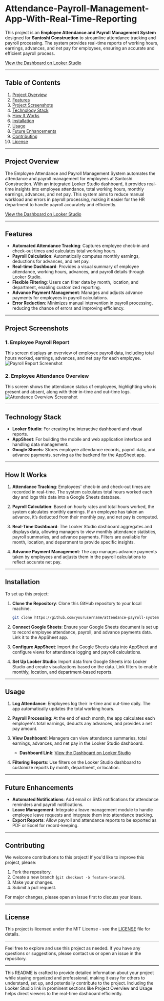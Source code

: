 # Attendance-Payroll-Management-App-With-Real-Time-Reporting

This project is an **Employee Attendance and Payroll Management System** designed for **Santoshi Construction** to streamline attendance tracking and payroll processing. The system provides real-time reports of working hours, earnings, advances, and net pay for employees, ensuring an accurate and efficient payroll process. 

[View the Dashboard on Looker Studio](https://lookerstudio.google.com/s/q_-qCXKLdvM)

---

## Table of Contents
1. [Project Overview](#project-overview)
2. [Features](#features)
3. [Project Screenshots](#project-screenshots)
4. [Technology Stack](#technology-stack)
5. [How It Works](#how-it-works)
6. [Installation](#installation)
7. [Usage](#usage)
8. [Future Enhancements](#future-enhancements)
9. [Contributing](#contributing)
10. [License](#license)

---

## Project Overview

The Employee Attendance and Payroll Management System automates the attendance and payroll management for employees at Santoshi Construction. With an integrated Looker Studio dashboard, it provides real-time insights into employee attendance, total working hours, monthly earnings, advances, and net pay. This system aims to reduce manual workload and errors in payroll processing, making it easier for the HR department to handle payroll accurately and efficiently.

[View the Dashboard on Looker Studio](https://lookerstudio.google.com/s/q_-qCXKLdvM)

---

## Features

- **Automated Attendance Tracking**: Captures employee check-in and check-out times and calculates total working hours.
- **Payroll Calculation**: Automatically computes monthly earnings, deductions for advances, and net pay.
- **Real-time Dashboard**: Provides a visual summary of employee attendance, working hours, advances, and payroll details through Looker Studio.
- **Flexible Filtering**: Users can filter data by month, location, and department, enabling customized reporting.
- **Advance Payment Management**: Manages and adjusts advance payments for employees in payroll calculations.
- **Error Reduction**: Minimizes manual intervention in payroll processing, reducing the chance of errors and improving efficiency.

---

## Project Screenshots

### 1. Employee Payroll Report
This screen displays an overview of employee payroll data, including total hours worked, earnings, advances, and net pay for each employee. 
![Payroll Report Screenshot](link-to-your-screenshot-image)

### 2. Employee Attendance Overview
This screen shows the attendance status of employees, highlighting who is present and absent, along with their in-time and out-time logs.
![Attendance Overview Screenshot](link-to-your-screenshot-image)

---

## Technology Stack

- **Looker Studio**: For creating the interactive dashboard and visual reports.
- **AppSheet**: For building the mobile and web application interface and handling data management.
- **Google Sheets**: Stores employee attendance records, payroll data, and advance payments, serving as the backend for the AppSheet app.

---

## How It Works

1. **Attendance Tracking**: Employees' check-in and check-out times are recorded in real-time. The system calculates total hours worked each day and logs this data into a Google Sheets database.
   
2. **Payroll Calculation**: Based on hourly rates and total hours worked, the system calculates monthly earnings. If an employee has taken an advance, it’s deducted from their monthly pay, and net pay is computed.

3. **Real-Time Dashboard**: The Looker Studio dashboard aggregates and displays data, allowing managers to view monthly attendance statistics, payroll summaries, and advance payments. Filters are available for month, location, and department to provide specific insights.

4. **Advance Payment Management**: The app manages advance payments taken by employees and adjusts them in the payroll calculations to reflect accurate net pay.

---

## Installation

To set up this project:

1. **Clone the Repository**: Clone this GitHub repository to your local machine.
   ```bash
   git clone https://github.com/yourusername/attendance-payroll-system.git
   ```

2. **Connect Google Sheets**: Ensure your Google Sheets document is set up to record employee attendance, payroll, and advance payments data. Link it to the AppSheet app.

3. **Configure AppSheet**: Import the Google Sheets data into AppSheet and configure views for attendance logging and payroll calculations.

4. **Set Up Looker Studio**: Import data from Google Sheets into Looker Studio and create visualizations based on the data. Link filters to enable monthly, location, and department-based reports.

---

## Usage

1. **Log Attendance**: Employees log their in-time and out-time daily. The app automatically updates the total working hours.

2. **Payroll Processing**: At the end of each month, the app calculates each employee's total earnings, deducts any advances, and provides a net pay amount.

3. **View Dashboard**: Managers can view attendance summaries, total earnings, advances, and net pay in the Looker Studio dashboard.
   - **Dashboard Link**: [View the Dashboard on Looker Studio](https://lookerstudio.google.com/s/q_-qCXKLdvM)

4. **Filtering Reports**: Use filters on the Looker Studio dashboard to customize reports by month, department, or location.

---

## Future Enhancements

- **Automated Notifications**: Add email or SMS notifications for attendance reminders and payroll notifications.
- **Leave Management**: Integrate a leave management module to handle employee leave requests and integrate them into attendance tracking.
- **Export Reports**: Allow payroll and attendance reports to be exported as PDF or Excel for record-keeping.

---

## Contributing

We welcome contributions to this project! If you'd like to improve this project, please:

1. Fork the repository.
2. Create a new branch (`git checkout -b feature-branch`).
3. Make your changes.
4. Submit a pull request.

For major changes, please open an issue first to discuss your ideas.

---

## License

This project is licensed under the MIT License - see the [LICENSE](LICENSE) file for details.

---

Feel free to explore and use this project as needed. If you have any questions or suggestions, please contact us or open an issue in the repository.

---

This README is crafted to provide detailed information about your project while staying organized and professional, making it easy for others to understand, set up, and potentially contribute to the project. Including the Looker Studio link in prominent sections like Project Overview and Usage helps direct viewers to the real-time dashboard efficiently.
